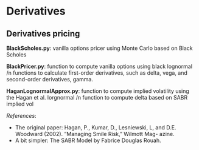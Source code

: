 # Derivatives
## Derivatives pricing

__BlackScholes.py__: vanilla options pricer using Monte Carlo based on Black Scholes

__BlackPricer.py__: 
function to compute vanilla options using black lognormal /n
functions to calculate first-order derivatives, such as delta, vega, and second-order derivatives, gamma.

__HaganLognormalApprox.py__:
function to compute implied volatility using the Hagan et al. lorgnormal /n
function to compute delta based on SABR implied vol

*References*:

- The original paper: Hagan, P., Kumar, D., Lesniewski, L, and D.E. Woodward (2002). ”Managing Smile Risk,” Wilmott Mag- azine.
- A bit simpler: The SABR Model by Fabrice Douglas Rouah.
